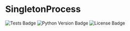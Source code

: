 # SingletonProcess

![Tests Badge](https://github.com/RobertJN64/SingletonProcess/actions/workflows/tests.yml/badge.svg)
![Python Version Badge](https://img.shields.io/pypi/pyversions/SingletonProcess)
![License Badge](https://img.shields.io/github/license/RobertJN64/SingletonProcess)
